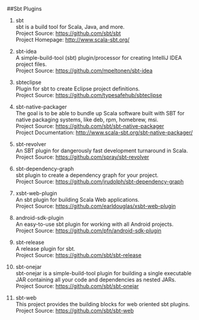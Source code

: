 ##Sbt Plugins

1. sbt   
sbt is a build tool for Scala, Java, and more.   
Project Source: https://github.com/sbt/sbt      
Project Homepage: http://www.scala-sbt.org/  
 
1. sbt-idea     
A simple-build-tool (sbt) plugin/processor for creating IntelliJ IDEA project files.     
Project Source: https://github.com/mpeltonen/sbt-idea     

1. sbteclipse     
Plugin for sbt to create Eclipse project definitions.        
Project Source: https://github.com/typesafehub/sbteclipse    

1. sbt-native-packager    
The goal is to be able to bundle up Scala software built with SBT for native packaging systems, like deb, rpm, homebrew, msi.     
Project Source: https://github.com/sbt/sbt-native-packager      
Project Documentation: http://www.scala-sbt.org/sbt-native-packager/    

1. sbt-revolver      
An SBT plugin for dangerously fast development turnaround in Scala.     
Project Source: https://github.com/spray/sbt-revolver     

1. sbt-dependency-graph    
sbt plugin to create a dependency graph for your project.     
Project Source: https://github.com/jrudolph/sbt-dependency-graph   

1. xsbt-web-plugin    
An sbt plugin for building Scala Web applications.     
Project Source: https://github.com/earldouglas/xsbt-web-plugin

1. android-sdk-plugin    
An easy-to-use sbt plugin for working with all Android projects.     
Project Source: https://github.com/pfn/android-sdk-plugin  

1. sbt-release    
A release plugin for sbt.   
Project Source: https://github.com/sbt/sbt-release  

1. sbt-onejar   
sbt-onejar is a simple-build-tool plugin for building a single executable JAR containing all your code and dependencies as nested JARs.    
Project Source: https://github.com/sbt/sbt-onejar  

1. sbt-web     
This project provides the building blocks for web oriented sbt plugins.    
Project Source: https://github.com/sbt/sbt-web  
